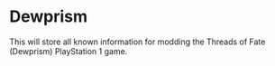 # Dewprism
This will store all known information for modding the Threads of Fate (Dewprism) PlayStation 1 game.
